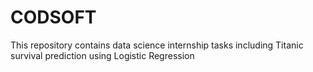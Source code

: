 # CODSOFT
This repository contains data science internship tasks including Titanic survival prediction using Logistic Regression
